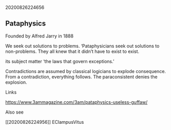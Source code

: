 20200826224656

## Pataphysics

Founded by Alfred Jarry in 1888

We seek out solutions to problems. ‘Pataphysicians seek out solutions to non-problems.
They all knew that it didn’t have to exist to exist.

its subject matter ‘the laws that govern exceptions.’

Contradictions are assumed by classical logicians to explode consequence. From a contradiction, everything follows. The paraconsistent denies the explosion.

Links

https://www.3ammagazine.com/3am/pataphysics-useless-guffaw/

Also see

[[20200826224956]] EClampusVitus
